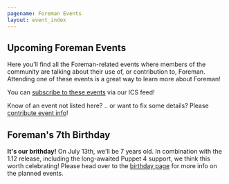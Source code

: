 ```yaml
---
pagename: Foreman Events
layout: event_index
---
```

## Upcoming Foreman Events

Here you'll find all the Foreman-related events where members of
the community are talking about their use of, or contribution to,
Foreman.  Attending one of these events is a great way to learn
more about Foreman!

You can [subscribe to these events](/events/all.ics) via our ICS feed!

Know of an event not listed here? .. or want to fix some details? Please
[contribute event info](https://github.com/theforeman/theforeman.org/blob/gh-pages/_data/events.yml)!

## Foreman's 7th Birthday

**It's our brithday!** On July 13th, we'll be 7 years old. In
combination with the 1.12 release, including the long-awaited
Puppet 4 support, we think this worth celebrating! Please head
over to the [birthday page](/events/birthday.html) for more info
on the planned events.
